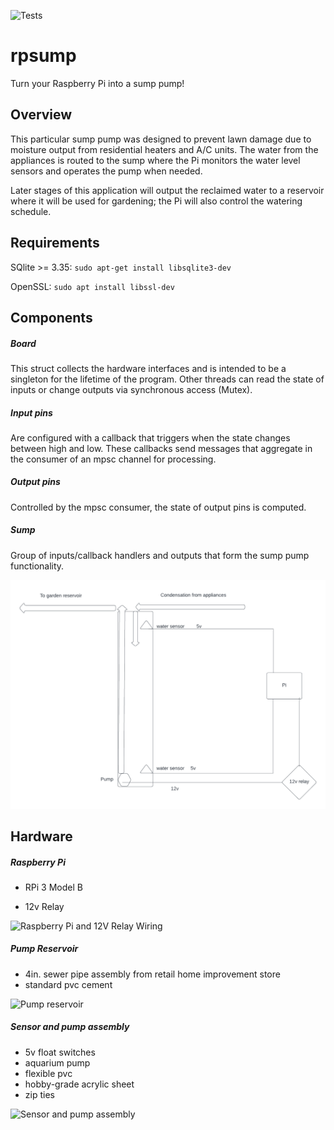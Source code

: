 ![Tests](https://github.com/daveminer/rpsump/actions/workflows/test.yml/badge.svg)

# rpsump

Turn your Raspberry Pi into a sump pump!

## Overview

This particular sump pump was designed to prevent lawn damage due to moisture output from residential heaters and A/C units. The water from the appliances is routed to the sump where the Pi monitors the water level sensors and operates the pump when needed.

Later stages of this application will output the reclaimed water to a reservoir where it will be used for gardening; the Pi will also control the watering schedule.

## Requirements

SQlite >= 3.35: `sudo apt-get install libsqlite3-dev`

OpenSSL: `sudo apt install libssl-dev`

## Components

##### Board

This struct collects the hardware interfaces and is intended to be a singleton for the lifetime of the program. Other threads can read the state of inputs or change outputs via synchronous access (Mutex).

##### Input pins

Are configured with a callback that triggers when the state changes between high and low. These callbacks send messages that aggregate in the consumer of an mpsc channel for processing.

##### Output pins

Controlled by the mpsc consumer, the state of output pins is computed.

##### Sump

Group of inputs/callback handlers and outputs that form the sump pump functionality.

![Sump pump diagram](./assets/rp_sump.png)

## Hardware

##### Raspberry Pi

- RPi 3 Model B

- 12v Relay

![Raspberry Pi and 12V Relay Wiring](https://drive.google.com/uc?id=1UQZAugLhoaG8qODDQBWJ980w4ulJBQFf)

##### Pump Reservoir

- 4in. sewer pipe assembly from retail home improvement store
- standard pvc cement

![Pump reservoir](https://drive.google.com/uc?id=1n1YzGied9_GeD2SX95VH9Bm8LnP7bPMG)

##### Sensor and pump assembly

- 5v float switches
- aquarium pump
- flexible pvc
- hobby-grade acrylic sheet
- zip ties

![Sensor and pump assembly](https://drive.google.com/uc?id=1mZDRnuOX3855pdJ-EjUzNaiFuBW8YkLJ)
